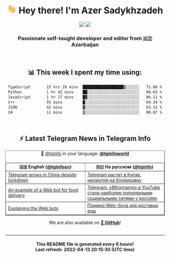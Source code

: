 <div align="center">
	<div>
		<h1>
      <img src="./assets/hi.gif" width="30px"> Hey there! I'm Azer Sadykhzadeh
    </h1>
    <img height="18" src="https://komarev.com/ghpvc/?username=sadykhzadeh&label=Views&color=2081c1&style=flat-square" />
		<a href="https://wakatime.com/@Azer"> <img height="18" src="https://wakatime.com/badge/user/f80ae27a-c328-426f-a381-bc84136e2dd6.svg" /> </a>
    <h3>
      Passionate self-taught developer and editor from 🇦🇿 Azerbaijan
    </h3>
  </div>
  <br>

<h2>📊 This week I spent my time using:</h2>

<!--START_SECTION:waka-->

```text
TypeScript       15 hrs 29 mins  ██████████████████▒░░░░░░   72.86 %
Python           1 hr 42 mins    ██░░░░░░░░░░░░░░░░░░░░░░░   08.03 %
JavaScript       1 hr 17 mins    █▓░░░░░░░░░░░░░░░░░░░░░░░   06.11 %
C++              55 mins         █░░░░░░░░░░░░░░░░░░░░░░░░   04.34 %
JSON             42 mins         ▓░░░░░░░░░░░░░░░░░░░░░░░░   03.32 %
C#               11 mins         ▒░░░░░░░░░░░░░░░░░░░░░░░░   00.87 %
```

<!--END_SECTION:waka-->

<br>

<h2>⚡️ Latest Telegram News in Telegram Info</h2>
  <table border>
		<tr>
			<th width="50%">🇬🇧 English (<a href="https://t.me/tginfoen">@tginfoen</a>)</th>
			<th>🇷🇺 На русском (<a href="https://t.me/tginfo">@tginfo</a>)</th>
		</tr>
		<caption>🚩 <a href="https://t.me/tginfo">@tginfo</a> in your language: <a href="https://t.me/tginfoworld"><b>@tginfoworld</b></a><caption/>
  <tr><td><a href="https://t.me/tginfoen/1381">Telegram grows in China despite lockdown</a></td>
    <td><a href="https://t.me/tginfo/3292">Telegram растет в Китае, несмотря на блокировку</a></td></tr><tr><td><a href="https://t.me/tginfoen/1380">An example of a Web bot for food delivery</a></td>
    <td><a href="https://t.me/tginfo/3291">Telegram, «ВКонтакте» и YouTube стали наиболее популярными социальными сетями у россиян</a></td></tr><tr><td><a href="https://t.me/tginfoen/1379">‍Explaining the Web bots</a></td>
    <td><a href="https://t.me/tginfo/3290">Пример Web-бота для доставки еды</a></td></tr>
</table>
We are also available on <a href="https://github.com/tginfo"><b>🐙 GitHub</b></a>!
</div>

<br>
<hr>
<h4 align="center">This README file is generated <b>every 6 hours</b>!</br>Last refresh: <b>2022-04-13 20:15:30 (UTC time)</b></h4>
